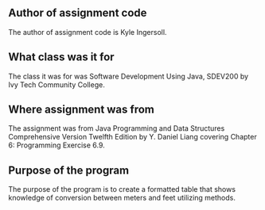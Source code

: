 ## Author of assignment code
The author of assignment code is Kyle Ingersoll.

## What class was it for 
The class it was for was Software Development Using Java, SDEV200 by Ivy Tech Community College.

## Where assignment was from
The assignment was from Java Programming and Data Structures Comprehensive Version Twelfth Edition by Y. Daniel Liang covering Chapter 6: Programming Exercise 6.9.

## Purpose of the program
The purpose of the program is to create a formatted table that shows knowledge of conversion between meters and feet utilizing methods.